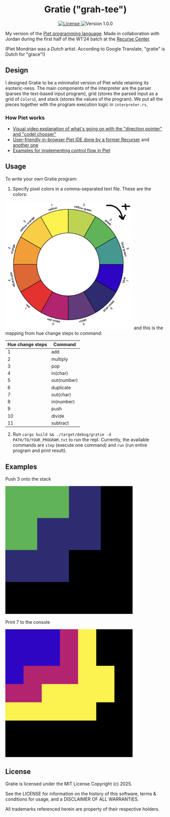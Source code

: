<h1 align="center">Gratie ("grah-tee")</h1>

<p align="center">

  <a href="https://opensource.org/licenses/MIT">
    <img alt="License" src="https://img.shields.io/badge/License-MIT-green?style=for-the-badge">
  </a>

  <img alt="Version 1.0.0" src="https://img.shields.io/badge/Version-1.0.0-blue?style=for-the-badge">
  
</p>

My version of the [Piet programming language](https://dangermouse.net/esoteric/piet.html). Made in collaboration with Jordan during the first half of the W1'24 batch at the [Recurse Center](https://www.recurse.com/).

(Piet Mondrian was a *Dutch* artist. According to Google Translate, "gratie" is Dutch for "grace"!)

## Design

I designed Gratie to be a minimalist version of Piet while retaining its esoteric-ness. The main components of the interpreter are the parser (parses the text-based input program), grid (stores the parsed input as a grid of `Colors`), and stack (stores the values of the program). We put all the pieces together with the program execution logic in `interpreter.rs`.

### How Piet works

- [Visual video explanation of what's going on with the "direction pointer" and "codel chooser"](https://youtu.be/IcmCvT5whk0?si=cvZTspfWsUEzuZf1&t=402)
- [User-friendly in-browser Piet IDE done by a former Recurser](https://gabriellesc.github.io/piet/) and [another one](https://piet-editor.github.io/)
- [Examples for implementing control flow in Piet](https://web.archive.org/web/20190818054404/http://homepages.vub.ac.be/~diddesen/piet/index.html)

## Usage

To write your own Gratie program:
1. Specify pixel colors in a comma-separated text file. These are the colors:
<img src="gratie_color_wheel.png" alt="drawing" width="400"/>
and this is the mapping from hue change steps to command:

| Hue change steps | Command       |
|------------------|---------------|
| 1                | add           |
| 2                | multiply      |
| 3                | pop           |
| 4                | in(char)      |
| 5                | out(number)   |
| 6                | duplicate     |
| 7                | out(char)     |
| 8                | in(number)    |
| 9                | push          |
| 10               | divide        |
| 11               | subtract      |

2. Run `cargo build && ./target/debug/gratie -d PATH/TO/YOUR_PROGRAM.txt` to run the repl. Currently, the available commands are `step` (execute one command) and `run` (run entire program and print result).

## Examples
Push 3 onto the stack

<img src="tests/png/push3.png" alt="drawing" width="400"/>

Print 7 to the console

<img src="tests/png/print7.png" alt="drawing" width="400"/>

## License

Gratie is licensed under the MIT License Copyright (c) 2025.

See the LICENSE for information on the history of this software, terms & conditions for usage, and a DISCLAIMER OF ALL WARRANTIES.

All trademarks referenced herein are property of their respective holders.
